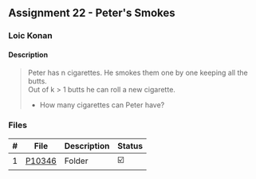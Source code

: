 ## Assignment 22 -  Peter's Smokes

### Loic Konan

#### Description

> Peter has n cigarettes. He smokes them one by one keeping all the butts. <br> 
> Out of k > 1 butts he can roll a new cigarette.<br>
>
> - How many cigarettes can Peter have?

### Files

|   #   | File               | Description | Status                  |
| :---: | ------------------ | ----------- | ----------------------- |
|   1   | [P10346](./P10346) | Folder      | :ballot_box_with_check: |
